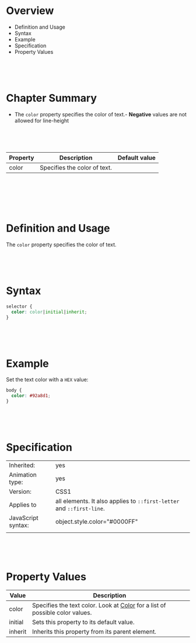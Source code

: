 # Overview

- Definition and Usage
- Syntax
- Example
- Specification
- Property Values

&nbsp;

&nbsp;

# Chapter Summary

- The `color` property specifies the color of text.- **Negative** values are not allowed for line-height

&nbsp;

&nbsp;

| Property | Description                  | Default value |
| -------- | ---------------------------- | ------------- |
| color    | Specifies the color of text. |               |

&nbsp;

&nbsp;

&nbsp;

# Definition and Usage

The `color` property specifies the color of text.

&nbsp;

&nbsp;

# Syntax

```css
selector {
  color: color|initial|inherit;
}
```

&nbsp;

&nbsp;

# Example

Set the text color with a `HEX` value:

```css
body {
  color: #92a8d1;
}
```

&nbsp;

&nbsp;

# Specification

|                    |                                                                       |
| ------------------ | --------------------------------------------------------------------- |
| Inherited:         | yes                                                                   |
| Animation type:    | yes                                                                   |
| Version:           | CSS1                                                                  |
| Applies to         | all elements. It also applies to `::first-letter` and `::first-line`. |
| JavaScript syntax: | object.style.color="#0000FF"                                          |
|                    |                                                                       |

&nbsp;

&nbsp;

# Property Values

| Value   | Description                                                                                                   |
| ------- | ------------------------------------------------------------------------------------------------------------- |
| color   | Specifies the text color. Look at [Color](<(../03-Colors/00-theory.md)>) for a list of possible color values. |
| initial | Sets this property to its default value.                                                                      |
| inherit | Inherits this property from its parent element.                                                               |

